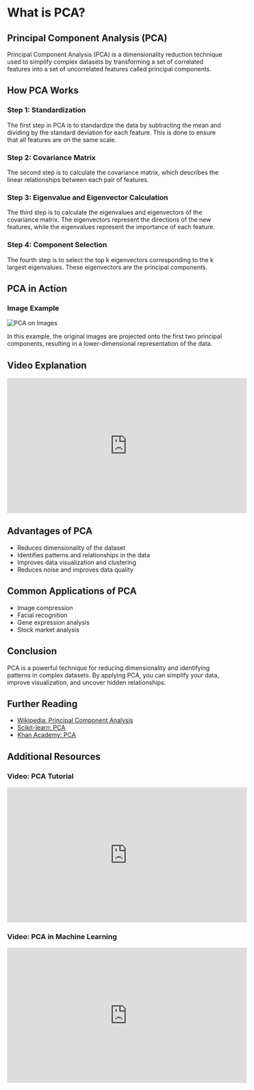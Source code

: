 # **What is PCA?**

## **Principal Component Analysis (PCA)**

Principal Component Analysis (PCA) is a dimensionality reduction technique used to simplify complex datasets by transforming a set of correlated features into a set of uncorrelated features called principal components.

## **How PCA Works**

### Step 1: Standardization

The first step in PCA is to standardize the data by subtracting the mean and dividing by the standard deviation for each feature. This is done to ensure that all features are on the same scale.

### Step 2: Covariance Matrix

The second step is to calculate the covariance matrix, which describes the linear relationships between each pair of features.

### Step 3: Eigenvalue and Eigenvector Calculation

The third step is to calculate the eigenvalues and eigenvectors of the covariance matrix. The eigenvectors represent the directions of the new features, while the eigenvalues represent the importance of each feature.

### Step 4: Component Selection

The fourth step is to select the top k eigenvectors corresponding to the k largest eigenvalues. These eigenvectors are the principal components.

## **PCA in Action**

### Image Example

<html>
  <img src="https://upload.wikimedia.org/wikipedia/commons/thumb/4/46/Pca_example.svg/1200px-Pca_example.svg.png" alt="PCA on Images">
</html>

In this example, the original images are projected onto the first two principal components, resulting in a lower-dimensional representation of the data.

## **Video Explanation**

<html>
  <iframe width="560" height="315" src="https://www.youtube.com/embed/_UVHnbZyrUQ" frameborder="0" allowfullscreen></iframe>
</html>

## **Advantages of PCA**

- Reduces dimensionality of the dataset
- Identifies patterns and relationships in the data
- Improves data visualization and clustering
- Reduces noise and improves data quality

## **Common Applications of PCA**

- Image compression
- Facial recognition
- Gene expression analysis
- Stock market analysis

## **Conclusion**

PCA is a powerful technique for reducing dimensionality and identifying patterns in complex datasets. By applying PCA, you can simplify your data, improve visualization, and uncover hidden relationships.

## **Further Reading**

- [Wikipedia: Principal Component Analysis](https://en.wikipedia.org/wiki/Principal_component_analysis)
- [Scikit-learn: PCA](https://scikit-learn.org/stable/modules/generated/sklearn.decomposition.PCA.html)
- [Khan Academy: PCA](https://www.khanacademy.org/math/linear-algebra/alternate-bases/pca/v/linear-algebra-pca-intro)

## **Additional Resources**

### Video: PCA Tutorial

<html>
  <iframe width="560" height="315" src="https://www.youtube.com/embed/FgakZRHPpIU" frameborder="0" allowfullscreen></iframe>
</html>

### Video: PCA in Machine Learning

<html>
  <iframe width="560" height="315" src="https://www.youtube.com/embed/Pmw4NXO7xlY" frameborder="0" allowfullscreen></iframe>
</html>
